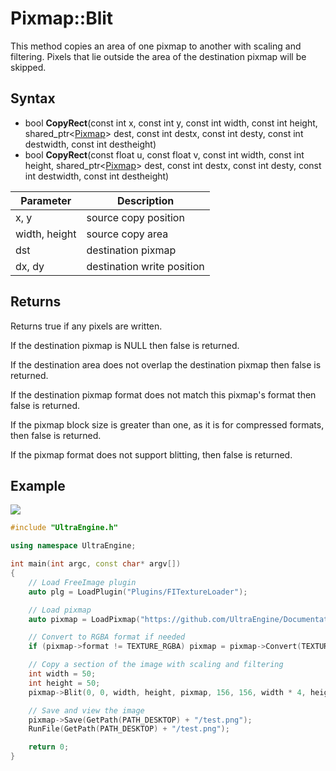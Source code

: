 # Pixmap::Blit

This method copies an area of one pixmap to another with scaling and filtering. Pixels that lie outside the area of the destination pixmap will be skipped.

## Syntax

- bool **CopyRect**(const int x, const int y, const int width, const int height, shared_ptr<[Pixmap](Pixmap.md)> dest, const int destx, const int desty, const int destwidth, const int destheight)
- bool **CopyRect**(const float u, const float v, const int width, const int height, shared_ptr<[Pixmap](Pixmap.md)> dest, const int destx, const int desty, const int destwidth, const int destheight)

| Parameter | Description |
|---|---|
| x, y | source copy position |
| width, height | source copy area |
| dst | destination pixmap |
| dx, dy | destination write position |
  
## Returns
  
Returns true if any pixels are written.
  
If the destination pixmap is NULL then false is returned.
  
If the destination area does not overlap the destination pixmap then false is returned.
  
If the destination pixmap format does not match this pixmap's format then false is returned.

If the pixmap block size is greater than one, as it is for compressed formats, then false is returned.

If the pixmap format does not support blitting, then false is returned.

## Example

![](https://raw.githubusercontent.com/UltraEngine/Documentation/master/Images/pixmap_blit.png)

```c++
#include "UltraEngine.h"

using namespace UltraEngine;

int main(int argc, const char* argv[])
{
    // Load FreeImage plugin
    auto plg = LoadPlugin("Plugins/FITextureLoader");

    // Load pixmap
    auto pixmap = LoadPixmap("https://github.com/UltraEngine/Documentation/raw/master/Assets/Materials/Brick/brickwall01.dds");

    // Convert to RGBA format if needed
    if (pixmap->format != TEXTURE_RGBA) pixmap = pixmap->Convert(TEXTURE_RGBA);

    // Copy a section of the image with scaling and filtering
    int width = 50;
    int height = 50;
    pixmap->Blit(0, 0, width, height, pixmap, 156, 156, width * 4, height * 4);

    // Save and view the image
    pixmap->Save(GetPath(PATH_DESKTOP) + "/test.png");
    RunFile(GetPath(PATH_DESKTOP) + "/test.png");

    return 0;
}
```
